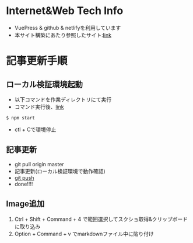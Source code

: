 # Internet&Web Tech Info

- VuePress & github & netlifyを利用しています
- 本サイト構築にあたり参照したサイト:[link](https://qiita.com/ozaki25/items/a1988b01f83f6616b7f9)

# 記事更新手順

## ローカル検証環境起動
- 以下コマンドを作業ディレクトリにて実行
- コマンド実行後、[link](http://localhost:8080)
```
$ npm start
```
- ctl + Cで環境停止

## 記事更新
- git pull origin master
- 記事更新(ローカル検証環境で動作確認)
- [git push](https://to-be-loved.net/github-how-to-update/)
- done!!!!

## Image追加
1. Ctrl + Shift + Command + 4 で範囲選択してスクショ取得&クリップボードに取り込み
2. Option + Command + v でmarkdownファイル中に貼り付け
   
